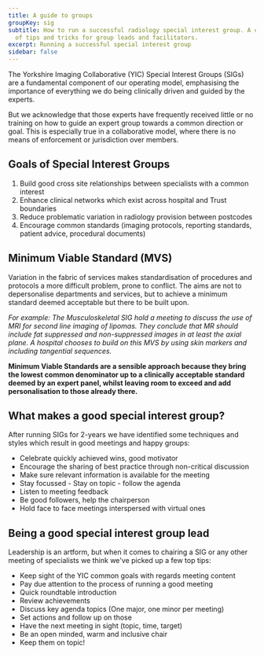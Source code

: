 ```yaml
---
title: A guide to groups
groupKey: sig
subtitle: How to run a successful radiology special interest group. A collection
  of tips and tricks for group leads and facilitators.
excerpt: Running a successful special interest group
sidebar: false
---
```

The Yorkshire Imaging Collaborative (YIC) Special Interest Groups (SIGs) are a fundamental component of our operating model, emphasising the importance of everything we do being clinically driven and guided by the experts.

But we acknowledge that those experts have frequently received little or no training on how to guide an expert group towards a common direction or goal. This is especially true in a collaborative model, where there is no means of enforcement or jurisdiction over members.

## Goals of Special Interest Groups

1. Build good cross site relationships between specialists with a common interest
2. Enhance clinical networks which exist across hospital and Trust boundaries
3. Reduce problematic variation in radiology provision between postcodes
4. Encourage common standards (imaging protocols, reporting standards, patient advice, procedural documents)

## Minimum Viable Standard (MVS)

Variation in the fabric of services makes standardisation of procedures and protocols a more difficult problem, prone to conflict. The aims are not to depersonalise departments and services, but to achieve a minimum standard deemed acceptable but there to be built upon.

_For example: The Musculoskeletal SIG hold a meeting to discuss the use of MRI for second line imaging of lipomas. They conclude that MR should include fat suppressed and non-suppressed images in at least the axial plane. A hospital chooses to build on this MVS by using skin markers and including tangential sequences._

**Minimum Viable Standards are a sensible approach because they bring the lowest common denominator up to a clinically acceptable standard deemed by an expert panel, whilst leaving room to exceed and add personalisation to those already there.**

## What makes a good special interest group?

After running SIGs for 2-years we have identified some techniques and styles which result in good meetings and happy groups:

* Celebrate quickly achieved wins, good motivator
* Encourage the sharing of best practice through non-critical discussion
* Make sure relevant information is available for the meeting
* Stay focussed - Stay on topic - follow the agenda
* Listen to meeting feedback
* Be good followers, help the chairperson
* Hold face to face meetings interspersed with virtual ones

## Being a good special interest group lead

Leadership is an artform, but when it comes to chairing a SIG or any other meeting of specialists we think we've picked up a few top tips:

* Keep sight of the YIC common goals with regards meeting content
* Pay due attention to the process of running a good meeting
* Quick roundtable introduction
* Review achievements
* Discuss key agenda topics (One major, one minor per meeting)
* Set actions and follow up on those
* Have the next meeting in sight (topic, time, target)
* Be an open minded, warm and inclusive chair
* Keep them on topic!
